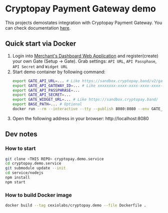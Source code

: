 # Cryptopay Payment Gateway demo

This projects demostates integration with Cryptopay Payment Gateway.
You can check documentation [here](https://developers.cryptopay.band/gateway/gateway-overview).

## Quick start via Docker

1. Login into [Merchant's Dashboard Web Application](https://developers.cryptopay.band/#environments) and register(create) your own Gate (Setup -> Gate). Grab settings: `API URL`, `API Passphase`, `API Secret` and `Widget URL`
1. Start demo container by following command:
	```bash
	export GATE_API_URL=... # Like https://sandbox.cryptopay.band/v2/gate/
	export GATE_API_GATEWAY_ID=... # Like xxxxxxxx-xxxx-xxxx-xxxx-xxxx-xxxxxxxxxxxx
	export GATE_API_PASSPHRASE=...
	export GATE_API_SECRET=...
	export GATE_WIDGET_URL=... # Like https://sandbox.cryptopay.band/
	export BASE_PATH=... # Optional
	docker run --rm --interactive --tty --publish 8080:8080 --env GATE_API_URL --env GATE_API_GATEWAY_ID --env GATE_API_PASSPHRASE --env GATE_API_SECRET --env GATE_WIDGET_URL --env BASE_PATH cexiolabs/cryptopay.demo
	```
1. Open the following address in your browser: http://localhost:8080

## Dev notes

### How to start
```bash
git clone <THIS REPO> cryptopay.demo.service
cd cryptopay.demo.service
git submodule update --init
cd service/nodejs
npm install
npm start
```

### How to build Docker image
```bash
docker build --tag cexiolabs/cryptopay.demo --file Dockerfile .
```
